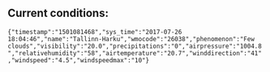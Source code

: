 ## Current conditions: 
 ``` {"timestamp":"1501081468","sys_time":"2017-07-26 18:04:46","name":"Tallinn-Harku","wmocode":"26038","phenomenon":"Few clouds","visibility":"20.0","precipitations":"0","airpressure":"1004.8","relativehumidity":"58","airtemperature":"20.7","winddirection":"41","windspeed":"4.5","windspeedmax":"10"} ```
